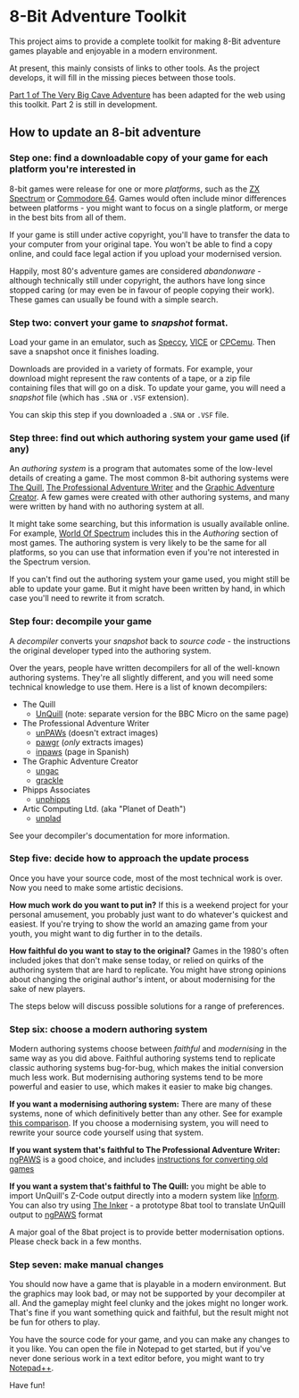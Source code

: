 # 8-Bit Adventure Toolkit

This project aims to provide a complete toolkit for making 8-Bit adventure games playable and enjoyable in a modern environment.

At present, this mainly consists of links to other tools.  As the project develops, it will fill in the missing pieces between those tools.

[Part 1 of The Very Big Cave Adventure](https://8bat.github.io/vbca/play/) has been adapted for the web using this toolkit.  Part 2 is still in development.

## How to update an 8-bit adventure

### Step one: find a downloadable copy of your game for each platform you're interested in

8-bit games were release for one or more _platforms_, such as the [ZX Spectrum](http://worldofspectrum.org) or [Commodore 64](http://www.lemon64.com/).  Games would often include minor differences between platforms - you might want to focus on a single platform, or merge in the best bits from all of them.

If your game is still under active copyright, you'll have to transfer the data to your computer from your original tape.  You won't be able to find a copy online, and could face legal action if you upload your modernised version.

Happily, most 80's adventure games are considered _abandonware_ - although technically still under copyright, the authors have long since stopped caring (or may even be in favour of people copying their work).  These games can usually be found with a simple search.

### Step two: convert your game to _snapshot_ format.

Load your game in an emulator, such as [Speccy](https://fms.komkon.org/Speccy/), [VICE](http://vice-emu.sourceforge.net/) or [CPCemu](http://www.cpc-emu.org/).  Then save a snapshot once it finishes loading.

Downloads are provided in a variety of formats.  For example, your download might represent the raw contents of a tape, or a zip file containing files that will go on a disk.  To update your game, you will need a _snapshot_ file (which has `.SNA` or `.VSF` extension).

You can skip this step if you downloaded a `.SNA` or `.VSF` file.

### Step three: find out which authoring system your game used (if any)

An _authoring system_ is a program that automates some of the low-level details of creating a game.  The most common 8-bit authoring systems were [The Quill](http://8-bit.info/the-gilsoft-adventure-systems/), [The Professional Adventure Writer](http://8-bit.info/the-gilsoft-adventure-systems/) and the [Graphic Adventure Creator](https://spectrumcomputing.co.uk/index.php?cat=96&id=0006391).  A few games were created with other authoring systems, and many were written by hand with no authoring system at all.

It might take some searching, but this information is usually available online.  For example, [World Of Spectrum](http://www.worldofspectrum.org) includes this in the _Authoring_ section of most games.  The authoring system is very likely to be the same for all platforms, so you can use that information even if you're not interested in the Spectrum version.

If you can't find out the authoring system your game used, you might still be able to update your game.  But it might have been written by hand, in which case you'll need to rewrite it from scratch.

### Step four: decompile your game

A _decompiler_ converts your _snapshot_ back to _source code_ - the instructions the original developer typed into the authoring system.

Over the years, people have written decompilers for all of the well-known authoring systems.  They're all slightly different, and you will need some technical knowledge to use them.  Here is a list of known decompilers:

* The Quill
  * [UnQuill](http://www.seasip.info/Unix/UnQuill/) (note: separate version for the BBC Micro on the same page)
* The Professional Adventure Writer
  * [unPAWs](https://github.com/Utodev/unPAWs) (doesn't extract images)
  * [pawgr](https://www.ifarchive.org/indexes/if-archiveXprogrammingXquill.html) (_only_ extracts images)
  * [inpaws](http://inpaws.speccy.org/) (page in Spanish)
* The Graphic Adventure Creator
  * [ungac](https://www.ifarchive.org/indexes/if-archiveXprogrammingXgac.html)
  * [grackle](https://github.com/tautology0/grackle)
* Phipps Associates
  * [unphipps](http://www.seasip.info/Unix/UnQuill/)
* Artic Computing Ltd. (aka "Planet of Death")  
  * [unplad](http://www.seasip.info/Unix/UnQuill/)

See your decompiler's documentation for more information.

### Step five: decide how to approach the update process

Once you have your source code, most of the most technical work is over.  Now you need to make some artistic decisions.

**How much work do you want to put in?** If this is a weekend project for your personal amusement, you probably just want to do whatever's quickest and easiest.  If you're trying to show the world an amazing game from your youth, you might want to dig further in to the details.

**How faithful do you want to stay to the original?** Games in the 1980's often included jokes that don't make sense today, or relied on quirks of the authoring system that are hard to replicate.  You might have strong opinions about changing the original author's intent, or about modernising for the sake of new players.

The steps below will discuss possible solutions for a range of preferences.

### Step six: choose a modern authoring system

Modern authoring systems choose between _faithful_ and _modernising_ in the same way as you did above.  Faithful authoring systems tend to replicate classic authoring systems bug-for-bug, which makes the initial conversion much less work.  But modernising authoring systems tend to be more powerful and easier to use, which makes it easier to make big changes.

**If you want a modernising authoring system:** There are many of these systems, none of which definitively better than any other.  See for example [this comparison](http://brasslantern.org/writers/howto/chooselang.html).  If you choose a modernising system, you will need to rewrite your source code yourself using that system.

**If you want system that's faithful to The Professional Adventure Writer:** [ngPAWS](http://ngpaws.com/) is a good choice, and includes [instructions for converting old games](https://github.com/Utodev/ngPAWS/wiki/PAWS-to-nGPAWS-conversion)

**If you want a system that's faithful to The Quill:** you might be able to import UnQuill's Z-Code output directly into a modern system like [Inform](http://inform7.com/).  You can also try using [The Inker](https://github.com/8bat/the_inker) - a prototype 8bat tool to translate UnQuill output to [ngPAWS](http://ngpaws.com/) format


A major goal of the 8bat project is to provide better modernisation options.  Please check back in a few months.

### Step seven: make manual changes

You should now have a game that is playable in a modern environment.  But the graphics may look bad, or may not be supported by your decompiler at all.  And the gameplay might feel clunky and the jokes might no longer work.  That's fine if you want something quick and faithful, but the result might not be fun for others to play.

You have the source code for your game, and you can make any changes to it you like.  You can open the file in Notepad to get started, but if you've never done serious work in a text editor before, you might want to try [Notepad++](https://notepad-plus-plus.org/).

Have fun!
